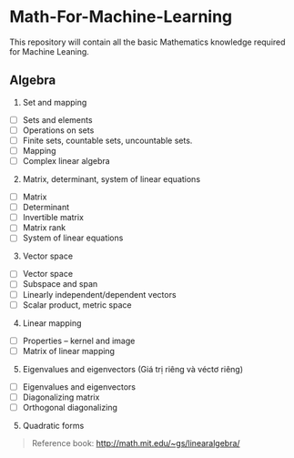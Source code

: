 # Math-For-Machine-Learning
This repository will contain all the basic Mathematics knowledge required for Machine Leaning.

## Algebra 

1. Set and mapping 
  - [ ] Sets and elements
  - [ ] Operations on sets
  - [ ] Finite sets, countable sets, uncountable sets.
  - [ ] Mapping
  - [ ] Complex linear algebra
  
2. Matrix, determinant, system of linear equations 
  - [ ] Matrix
  - [ ] Determinant
  - [ ] Invertible matrix
  - [ ] Matrix rank
  - [ ] System of linear equations
   
3. Vector space
  - [ ] Vector space
  - [ ] Subspace and span
  - [ ] Linearly independent/dependent vectors
  - [ ] Scalar product, metric space
  
4. Linear mapping 
  - [ ] Properties – kernel and image
  - [ ] Matrix of linear mapping
  
5. Eigenvalues and eigenvectors (Giá trị riêng và véctơ riêng)
  - [ ] Eigenvalues and eigenvectors
  - [ ] Diagonalizing matrix
  - [ ] Orthogonal diagonalizing
  
5. Quadratic forms 

> Reference book: http://math.mit.edu/~gs/linearalgebra/
